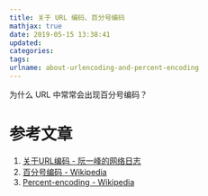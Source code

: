 ```yaml
---
title: 关于 URL 编码、百分号编码
mathjax: true
date: 2019-05-15 13:38:41
updated:
categories:
tags:
urlname: about-urlencoding-and-percent-encoding
---
```


为什么 URL 中常常会出现百分号编码？

<!-- more -->



# 参考文章

1. [关于URL编码 - 阮一峰的网络日志](http://www.ruanyifeng.com/blog/2010/02/url_encoding.html)
2. [百分号编码 - Wikipedia](https://zh.wikipedia.org/wiki/%E7%99%BE%E5%88%86%E5%8F%B7%E7%BC%96%E7%A0%81)
3. [Percent-encoding - Wikipedia](https://en.wikipedia.org/wiki/Percent-encoding)

